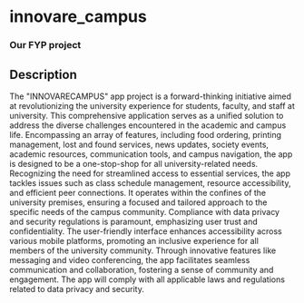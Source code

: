 # innovare_campus

### Our FYP project 

## Description

The "INNOVARECAMPUS" app project is a forward-thinking initiative aimed at revolutionizing the university experience for students, faculty, and staff at university. This comprehensive application serves as a unified solution to address the diverse challenges encountered in the academic and campus life. Encompassing an array of features, including food ordering, printing management, lost and found services, news updates, society events, academic resources, communication tools, and campus navigation, the app is designed to be a one-stop-shop for all university-related needs. Recognizing the need for streamlined access to essential services, the app tackles issues such as class schedule management, resource accessibility, and efficient peer connections. It operates within the confines of the university premises, ensuring a focused and tailored approach to the specific needs of the campus community. Compliance with data privacy and security regulations is paramount, emphasizing user trust and confidentiality. The user-friendly interface enhances accessibility across various mobile platforms, promoting an inclusive experience for all members of the university community. Through innovative features like messaging and video conferencing, the app facilitates seamless communication and collaboration, fostering a sense of community and engagement. The app will comply with all applicable laws and regulations related to data privacy and security.
